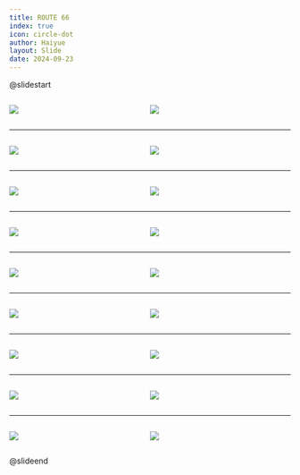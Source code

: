 ```yaml
---
title: ROUTE 66
index: true
icon: circle-dot
author: Haiyue
layout: Slide
date: 2024-09-23
---
```

 
@slidestart

<div style="display:flex">
<div style="flex:1">

![](https://raw.githubusercontent.com/yclord/reading/refs/heads/master/english/Level-Q/ROUTE%2066/001.webp)
</div>
<div style="flex:1">

![](https://raw.githubusercontent.com/yclord/reading/refs/heads/master/english/Level-Q/ROUTE%2066/002.webp)
</div>
</div>

---

<div style="display:flex">
<div style="flex:1">

![](https://raw.githubusercontent.com/yclord/reading/refs/heads/master/english/Level-Q/ROUTE%2066/003.webp)
</div>
<div style="flex:1">

![](https://raw.githubusercontent.com/yclord/reading/refs/heads/master/english/Level-Q/ROUTE%2066/004.webp)
</div>
</div>

---

<div style="display:flex">
<div style="flex:1">

![](https://raw.githubusercontent.com/yclord/reading/refs/heads/master/english/Level-Q/ROUTE%2066/005.webp)
</div>
<div style="flex:1">

![](https://raw.githubusercontent.com/yclord/reading/refs/heads/master/english/Level-Q/ROUTE%2066/006.webp)
</div>
</div>

---

<div style="display:flex">
<div style="flex:1">

![](https://raw.githubusercontent.com/yclord/reading/refs/heads/master/english/Level-Q/ROUTE%2066/007.webp)
</div>
<div style="flex:1">

![](https://raw.githubusercontent.com/yclord/reading/refs/heads/master/english/Level-Q/ROUTE%2066/008.webp)
</div>
</div>

---

<div style="display:flex">
<div style="flex:1">

![](https://raw.githubusercontent.com/yclord/reading/refs/heads/master/english/Level-Q/ROUTE%2066/009.webp)
</div>
<div style="flex:1">

![](https://raw.githubusercontent.com/yclord/reading/refs/heads/master/english/Level-Q/ROUTE%2066/010.webp)
</div>
</div>

---

<div style="display:flex">
<div style="flex:1">

![](https://raw.githubusercontent.com/yclord/reading/refs/heads/master/english/Level-Q/ROUTE%2066/011.webp)
</div>
<div style="flex:1">

![](https://raw.githubusercontent.com/yclord/reading/refs/heads/master/english/Level-Q/ROUTE%2066/012.webp)
</div>
</div>

---

<div style="display:flex">
<div style="flex:1">

![](https://raw.githubusercontent.com/yclord/reading/refs/heads/master/english/Level-Q/ROUTE%2066/013.webp)
</div>
<div style="flex:1">

![](https://raw.githubusercontent.com/yclord/reading/refs/heads/master/english/Level-Q/ROUTE%2066/014.webp)
</div>
</div>

---

<div style="display:flex">
<div style="flex:1">

![](https://raw.githubusercontent.com/yclord/reading/refs/heads/master/english/Level-Q/ROUTE%2066/015.webp)
</div>
<div style="flex:1">

![](https://raw.githubusercontent.com/yclord/reading/refs/heads/master/english/Level-Q/ROUTE%2066/016.webp)
</div>
</div>

---

<div style="display:flex">
<div style="flex:1">

![](https://raw.githubusercontent.com/yclord/reading/refs/heads/master/english/Level-Q/ROUTE%2066/017.webp)
</div>
<div style="flex:1">

![](https://raw.githubusercontent.com/yclord/reading/refs/heads/master/english/Level-Q/ROUTE%2066/018.webp)
</div>
</div>

@slideend